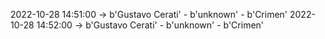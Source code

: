 2022-10-28 14:51:00 -> b'Gustavo Cerati' - b'unknown' - b'Crimen'
2022-10-28 14:52:00 -> b'Gustavo Cerati' - b'unknown' - b'Crimen'
